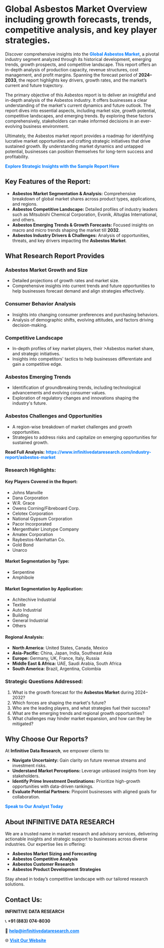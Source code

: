 <h1>Global Asbestos Market Overview including growth forecasts, trends, competitive analysis, and key player strategies.</h1>
<p>
Discover comprehensive insights into the 
<a href="https://www.infinitivedataresearch.com/industry-report/asbestos-market" rel="dofollow" style="color: #007BFF; text-decoration: none;"><strong>Global Asbestos Market</strong></a>, a pivotal industry segment analyzed through its historical development, emerging trends, growth prospects, and competitive landscape. This report offers an in-depth analysis of production capacity, revenue structures, cost management, and profit margins. Spanning the forecast period of <strong>2024–2033</strong>, the report highlights key drivers, growth rates, and the market’s current and future trajectory.
</p>
<p>
The primary objective of this Asbestos report is to deliver an insightful and in-depth analysis of the Asbestos industry. It offers businesses a clear understanding of the market's current dynamics and future outlook. The report dives into essential aspects, including market size, growth potential, competitive landscapes, and emerging trends. By exploring these factors comprehensively, stakeholders can make informed decisions in an ever-evolving business environment.
</p>
<p>
Ultimately, the Asbestos market report provides a roadmap for identifying lucrative market opportunities and crafting strategic initiatives that drive sustained growth. By understanding market dynamics and untapped potential, businesses can position themselves for long-term success and profitability.
</p>
<p>
<a href="https://www.infinitivedataresearch.com/request-sample/reportId=105395" style="color: #007BFF; text-decoration: none;"><strong>Explore Strategic Insights with the Sample Report Here</strong></a>
</p>

<h2>Key Features of the Report:</h2>
<ul>
<li><strong>Asbestos Market Segmentation & Analysis:</strong> Comprehensive breakdown of global market shares across product types, applications, and regions.</li>
<li><strong>Asbestos Competitive Landscape:</strong> Detailed profiles of industry leaders such as Mitsubishi Chemical Corporation, Evonik, Altuglas International, and others.</li>
<li><strong>Asbestos Emerging Trends & Growth Forecasts:</strong> Focused insights on macro and micro trends shaping the market till <strong>2032</strong>.</li>
<li><strong>Asbestos Industry Drivers & Challenges:</strong> Analysis of opportunities, threats, and key drivers impacting the <strong>Asbestos Market</strong>.</li>
</ul>

<h2>What Research Report Provides</h2>
<h3>Asbestos Market Growth and Size</h3>
<ul>
<li>Detailed projections of growth rates and market size.</li>
<li>Comprehensive insights into current trends and future opportunities to help businesses forecast demand and align strategies effectively.</li>
</ul>

<h3>Consumer Behavior Analysis</h3>
<ul>
<li>Insights into changing consumer preferences and purchasing behaviors.</li>
<li>Analysis of demographic shifts, evolving attitudes, and factors driving decision-making.</li>
</ul>

<h3>Competitive Landscape</h3>
<ul>
<li>In-depth profiles of key market players, their >Asbestos market share, and strategic initiatives.</li>
<li>Insights into competitors' tactics to help businesses differentiate and gain a competitive edge.</li>
</ul>

<h3>Asbestos Emerging Trends</h3>
<ul>
<li>Identification of groundbreaking trends, including technological advancements and evolving consumer values.</li>
<li>Exploration of regulatory changes and innovations shaping the industry's future.</li>
</ul>

<h3>Asbestos Challenges and Opportunities</h3>
<ul>
<li>A region-wise breakdown of market challenges and growth opportunities.</li>
<li>Strategies to address risks and capitalize on emerging opportunities for sustained growth.</li>
</ul>
<p><strong>Read Full Analysis:</strong> <a href="https://www.infinitivedataresearch.com/industry-report/asbestos-market" rel="dofollow" style="color: #007BFF; text-decoration: none;"><strong>https://www.infinitivedataresearch.com/industry-report/asbestos-market</strong></a></p>
<h3>Research Highlights:</h3>
<h4>Key Players Covered in the Report:</h4>
<ul><li>Johns Manville</li><li>Dana Corporation</li><li>W.R. Grace</li><li>Owens Corning/Fibreboard Corp.</li><li>Celotex Corporation</li><li>National Gypsum Corporation</li><li>Pacor Incorporated</li><li>Mergenthaler Linotype Company</li><li>Amatex Corporation</li><li>Raybestos-Manhattan Co.</li><li>Gold Bond</li><li>Unarco</li></ul>
<h4>Market Segmentation by Type:</h4>
<ul><li>Serpentine</li><li>Amphibole</li></ul>
<h4>Market Segmentation by Application:</h4>
<ul><li>Achitechive Industrial</li><li>Textile</li><li>Auto Industrial</li><li>Building</li><li>General Industrial</li><li>Others</li></ul>

<h4>Regional Analysis:</h4>
<ul>
<li><strong>North America:</strong> United States, Canada, Mexico</li>
<li><strong>Asia-Pacific:</strong> China, Japan, India, Southeast Asia</li>
<li><strong>Europe:</strong> Germany, UK, France, Italy, Russia</li>
<li><strong>Middle East & Africa:</strong> UAE, Saudi Arabia, South Africa</li>
<li><strong>South America:</strong> Brazil, Argentina, Colombia</li>
</ul>

<h3>Strategic Questions Addressed:</h3>
<ol>
<li>What is the growth forecast for the <strong>Asbestos Market</strong> during 2024–2032?</li>
<li>Which forces are shaping the market's future?</li>
<li>Who are the leading players, and what strategies fuel their success?</li>
<li>What are the emerging trends and regional growth opportunities?</li>
<li>What challenges may hinder market expansion, and how can they be mitigated?</li>
</ol>

<h2>Why Choose Our Reports?</h2>
<p>At <strong>Infinitive Data Research</strong>, we empower clients to:</p>
<ul>
<li><strong>Navigate Uncertainty:</strong> Gain clarity on future revenue streams and investment risks.</li>
<li><strong>Understand Market Perceptions:</strong> Leverage unbiased insights from key stakeholders.</li>
<li><strong>Identify Prime Investment Destinations:</strong> Prioritize high-growth opportunities with data-driven rankings.</li>
<li><strong>Evaluate Potential Partners:</strong> Pinpoint businesses with aligned goals for collaboration.</li>
</ul>
<p><a href="https://www.infinitivedataresearch.com/industry-report/asbestos-market" rel="dofollow" style="color: #007BFF; text-decoration: none;"><strong>Speak to Our Analyst Today</strong></a></p>

<h2>About INFINITIVE DATA RESEARCH</h2>
<p>We are a trusted name in market research and advisory services, delivering actionable insights and strategic support to businesses across diverse industries. Our expertise lies in offering:</p>
<ul>
<li><strong>Asbestos Market Sizing and Forecasting</strong></li>
<li><strong>Asbestos Competitive Analysis</strong></li>
<li><strong>Asbestos Customer Research</strong></li>
<li><strong>Asbestos Product Development Strategies</strong></li>
</ul>
<p>Stay ahead in today’s competitive landscape with our tailored research solutions.</p>

<h2>Contact Us:</h2>
<p><strong>INFINITIVE DATA RESEARCH</strong></p>
<p>📞 <strong>+91 (883) 074-8030</strong></p>
<p>📧 <strong><a href="mailto:help@infinitivedataresearch.com" style="color: #007BFF;">help@infinitivedataresearch.com</a></strong></p>
<p>🌐 <strong><a href="https://www.infinitivedataresearch.com" rel="dofollow" style="color: #007BFF;">Visit Our Website</a></strong></p>